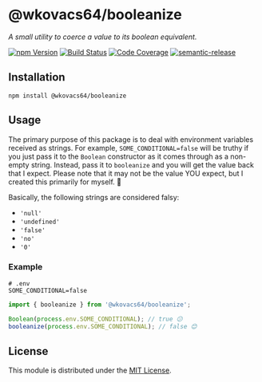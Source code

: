 # @wkovacs64/booleanize

_A small utility to coerce a value to its boolean equivalent._

[![npm Version][npm-image]][npm-url] [![Build Status][ci-image]][ci-url]
[![Code Coverage][coverage-image]][coverage-url]
[![semantic-release][semantic-release-image]][semantic-release-url]

## Installation

```
npm install @wkovacs64/booleanize
```

## Usage

The primary purpose of this package is to deal with environment variables
received as strings. For example, `SOME_CONDITIONAL=false` will be truthy if you
just pass it to the `Boolean` constructor as it comes through as a non-empty
string. Instead, pass it to `booleanize` and you will get the value back that I
expect. Please note that it may not be the value YOU expect, but I created this
primarily for myself. 🙂

Basically, the following strings are considered falsy:

- `'null'`
- `'undefined'`
- `'false'`
- `'no'`
- `'0'`

### Example

```
# .env
SOME_CONDITIONAL=false
```

```ts
import { booleanize } from '@wkovacs64/booleanize';

Boolean(process.env.SOME_CONDITIONAL); // true 😕
booleanize(process.env.SOME_CONDITIONAL); // false 😊
```

## License

This module is distributed under the [MIT License][license].

[npm-image]:
  https://img.shields.io/npm/v/@wkovacs64/booleanize.svg?style=flat-square
[npm-url]: https://www.npmjs.com/package/@wkovacs64/booleanize
[ci-image]:
  https://img.shields.io/circleci/project/github/wKovacs64/booleanize/master.svg?style=flat-square
[ci-url]: https://circleci.com/gh/wKovacs64/booleanize
[coverage-image]:
  https://img.shields.io/codecov/c/github/wKovacs64/booleanize/master.svg?style=flat-square
[coverage-url]: https://codecov.io/gh/wKovacs64/booleanize/branch/master
[semantic-release-image]:
  https://img.shields.io/badge/%20%20%F0%9F%93%A6%F0%9F%9A%80-semantic--release-e10079.svg?style=flat-square
[semantic-release-url]: https://github.com/semantic-release/semantic-release
[license]: https://github.com/wKovacs64/booleanize/tree/master/LICENSE
